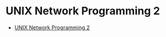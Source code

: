 # UNIX Network Programming 2

- [UNIX Network Programming 2](https://book.douban.com/subject/4118577/)
